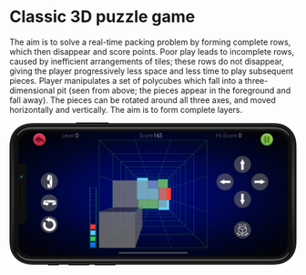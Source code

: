 # Classic 3D puzzle game

The aim is to solve a real-time packing problem by forming complete rows, which then disappear and score points. Poor play leads to incomplete rows, caused by inefficient arrangements of tiles; these rows do not disappear, giving the player progressively less space and less time to play subsequent pieces. Player manipulates a set of polycubes which fall into a three-dimensional pit (seen from above; the pieces appear in the foreground and fall away). The pieces can be rotated around all three axes, and moved horizontally and vertically. The aim is to form complete layers.

![Screenshot](/assets/img/Screenshot.png)

